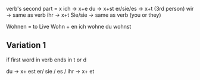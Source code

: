 verb's second part = x
ich -> x+e
du -> x+st
er/sie/es -> x+t (3rd person)
wir -> same as verb
ihr -> x+t
Sie/sie -> same as verb (you or they)

Wohnen = to Live
Wohn + en
ich wohne
du wohnst




Variation 1
------------------
if first word in verb ends in t or d

du -> x+ est
er/ sie / es / ihr -> x+ et



